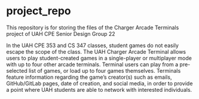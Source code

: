 # project_repo
This repository is for storing the files of the Charger Arcade Terminals project of UAH CPE Senior Design Group 22

In the UAH CPE 353 and CS 347 classes, student games do not easily escape the scope of the class. The UAH Charger Arcade Terminal allows users to play student-created games in a single-player or multiplayer mode with up to four other arcade terminals. Terminal users can play from a pre-selected list of games, or load up to four games themselves. Terminals feature information regarding the game’s creator(s) such as emails, GitHub/GitLab pages, date of creation, and social media, in order to provide a point where UAH students are able to network with interested individuals.
